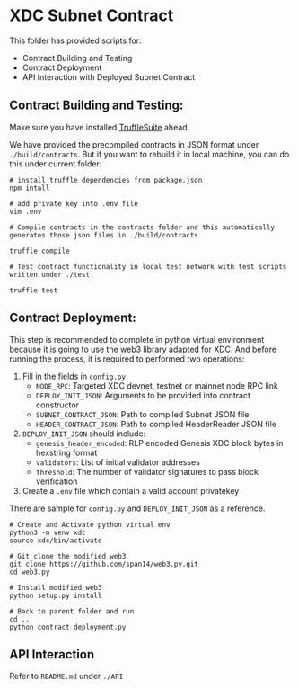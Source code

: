 # XDC Subnet Contract
This folder has provided scripts for:
- Contract Building and Testing
- Contract Deployment
- API Interaction with Deployed Subnet Contract

## Contract Building and Testing:
Make sure you have installed [TruffleSuite](https://trufflesuite.com/docs/truffle/how-to/install/) ahead.

We have provided the precompiled contracts in JSON format under `./build/contracts`. But if you want to rebuild it in local machine, you can do this under current folder:
```
# install truffle dependencies from package.json
npm intall

# add private key into .env file
vim .env

# Compile contracts in the contracts folder and this automatically generates those json files in ./build/contracts

truffle compile

# Test contract functionality in local test network with test scripts written under ./test

truffle test
```

## Contract Deployment:
This step is recommended to complete in python virtual environment because it is going to use the web3 library adapted for XDC. And before running the process, it is required to performed two operations:
1. Fill in the fields in `config.py`
    * `NODE_RPC`: Targeted XDC devnet, testnet or mainnet node RPC link
    * `DEPLOY_INIT_JSON`: Arguments to be provided into contract constructor
    * `SUBNET_CONTRACT_JSON`: Path to compiled Subnet JSON file 
    * `HEADER_CONTRACT_JSON`: Path to compiled HeaderReader JSON file
2. `DEPLOY_INIT_JSON` should include:
    * `genesis_header_encoded`: RLP encoded Genesis XDC block bytes in hexstring format
    * `validators`: List of initial validator addresses
    * `threshold`: The number of validator signatures to pass block verification
3. Create a `.env` file which contain a valid account privatekey

There are sample for `config.py` and `DEPLOY_INIT_JSON` as a reference. 

```
# Create and Activate python virtual env
python3 -m venv xdc
source xdc/bin/activate

# Git clone the modified web3
git clone https://github.com/span14/web3.py.git
cd web3.py

# Install modified web3
python setup.py install

# Back to parent folder and run
cd ..
python contract_deployment.py
```

## API Interaction
Refer to `README.md` under `./API`

